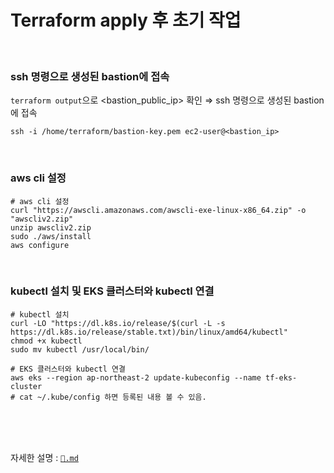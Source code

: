 # Terraform apply 후 초기 작업

<br>

### ssh 명령으로 생성된 bastion에 접속

`terraform output`으로 <bastion_public_ip> 확인 ⇒ ssh 명령으로 생성된 bastion에 접속

```
ssh -i /home/terraform/bastion-key.pem ec2-user@<bastion_ip>
```

<br>

### aws cli 설정

```
# aws cli 설정
curl "https://awscli.amazonaws.com/awscli-exe-linux-x86_64.zip" -o "awscliv2.zip"
unzip awscliv2.zip
sudo ./aws/install
aws configure
```

<br>

### kubectl 설치 및 EKS 클러스터와 kubectl 연결

```
# kubectl 설치
curl -LO "https://dl.k8s.io/release/$(curl -L -s https://dl.k8s.io/release/stable.txt)/bin/linux/amd64/kubectl"
chmod +x kubectl
sudo mv kubectl /usr/local/bin/

# EKS 클러스터와 kubectl 연결
aws eks --region ap-northeast-2 update-kubeconfig --name tf-eks-cluster
# cat ~/.kube/config 하면 등록된 내용 볼 수 있음.
```

<br>
<br>
<br>

자세한 설명 : [`📖.md`](https://github.com/hj-s18/terraform-aws/blob/08-test-1-eks-nginx/%F0%9F%93%96.md)

<br>
<br>
<br>

